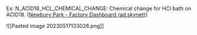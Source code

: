 Ex: N_ACID18_HCL_CHEMICAL_CHANGE: Chemical change for HCl bath on ACID18. ([Newbury Park - Factory Dashboard (ad.skynet)](http://ivnwfpswebprd01.ad.skynet/Dashboard/Maintenance/UpcomingEvents/Details?facility=NPK&eventId=N_ACID18_HCL_CHEMICAL_CHANGE-N_ACID18))

![[Pasted image 20230517133026.png]] 